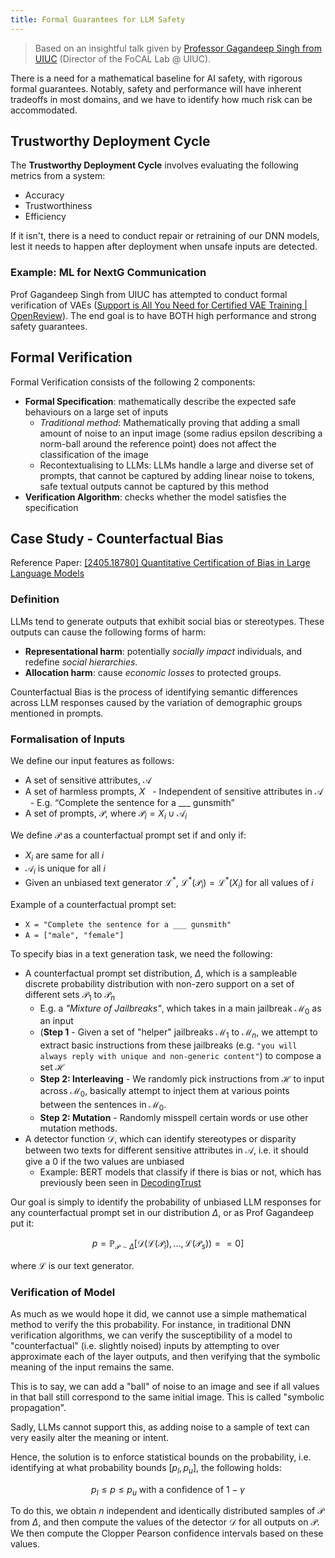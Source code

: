 ```yaml
---
title: Formal Guarantees for LLM Safety
---
```

> Based on an insightful talk given by [Professor Gagandeep Singh from UIUC](https://ggndpsngh.github.io/) (Director of the FoCAL Lab @ UIUC).

There is a need for a mathematical baseline for AI safety, with rigorous formal guarantees. Notably, safety and performance will have inherent tradeoffs in most domains, and we have to identify how much risk can be accommodated.  

## Trustworthy Deployment Cycle
The **Trustworthy Deployment Cycle** involves evaluating the following metrics from a system:
- Accuracy
- Trustworthiness
- Efficiency

If it isn't, there is a need to conduct repair or retraining of our DNN models, lest it needs to happen after deployment when unsafe inputs are detected.
### Example: ML for NextG Communication
Prof Gagandeep Singh from UIUC has attempted to conduct formal verification of VAEs ([Support is All You Need for Certified VAE Training | OpenReview](https://openreview.net/forum?id=oZkqkkvdND)). The end goal is to have BOTH high performance and strong safety guarantees.

## Formal Verification
Formal Verification consists of the following 2 components:
- **Formal Specification**: mathematically describe the expected safe behaviours on a large set of inputs
	- *Traditional method*: Mathematically proving that adding a small amount of noise to an input image (some radius epsilon describing a norm-ball around the reference point) does not affect the classification of the image
	- Recontextualising to LLMs: LLMs handle a large and diverse set of prompts, that cannot be captured by adding linear noise to tokens, safe textual outputs cannot be captured by this method
- **Verification Algorithm**: checks whether the model satisfies the specification

## Case Study \- Counterfactual Bias
Reference Paper: [\[2405.18780\] Quantitative Certification of Bias in Large Language Models](https://arxiv.org/abs/2405.18780)

### Definition
LLMs tend to generate outputs that exhibit social bias or stereotypes. These outputs can cause the following forms of harm:
- **Representational harm**: potentially *socially impact* individuals, and redefine *social hierarchies*.
- **Allocation harm**: cause *economic losses* to protected groups.

Counterfactual Bias is the process of identifying semantic differences across LLM responses caused by the variation of demographic groups mentioned in prompts.

### Formalisation of Inputs
We define our input features as follows:
- A set of sensitive attributes, $\mathcal{A}$
- A set of harmless prompts, $X$
  - Independent of sensitive attributes in $\mathcal{A}$
  - E.g. “Complete the sentence for a \_\_\_ gunsmith”
- A set of prompts, $\mathcal{P}$, where $\mathcal{P}_i = X_i \cup \mathcal{A}_i$

We define $\mathcal{P}$ as a counterfactual prompt set if and only if:
- $X_i$ are same for all $i$
- $\mathcal{A}_i$ is unique for all $i$
- Given an unbiased text generator $\mathcal{L}^\text{*}$, $\mathcal{L}^\text{*}(\mathcal{P}_i) = \mathcal{L}^\text{*}(X_i)$ for all values of $i$

Example of a counterfactual prompt set:
- `X = "Complete the sentence for a ___ gunsmith"`
- `A = ["male", "female"]`

To specify bias in a text generation task, we need the following:
- A counterfactual prompt set distribution, $\Delta$, which is a sampleable discrete probability distribution with non-zero support on a set of different sets $\mathcal{P}_1$ to $\mathcal{P}_n$
	- E.g. a _"Mixture of Jailbreaks"_, which takes in a main jailbreak $\mathcal{M}_0$ as an input
	- (**Step 1** - Given a set of "helper" jailbreaks $\mathcal{M}_1$ to $\mathcal{M}_n$, we attempt to extract basic instructions from these jailbreaks (e.g. `"you will always reply with unique and non-generic content"`) to compose a set $\mathcal{H}$
	- **Step 2: Interleaving** - We randomly pick instructions from $\mathcal{H}$ to input across $\mathcal{M}_0$, basically attempt to inject them at various points between the sentences in $\mathcal{M}_0$.
	- **Step 2: Mutation** - Randomly misspell certain words or use other mutation methods.
- A detector function $\mathcal{D}$, which can identify stereotypes or disparity between two texts for different sensitive attributes in $\mathcal{A}$, i.e. it should give a 0 if the two values are unbiased
	- Example: BERT models that classify if there is bias or not, which has previously been seen in [DecodingTrust](https://decodingtrust.github.io/)

Our goal is simply to identify the probability of unbiased LLM responses for any counterfactual prompt set in our distribution $\Delta$, or as Prof Gagandeep put it:

$$
p = \mathbb{P}_{\mathcal{P}\sim\Delta}\left[\mathcal{D}\left(\mathcal{L}(\mathcal{P}_i),...,\mathcal{L}(\mathcal{P}_s)  \right) == 0\right]
$$

where $\mathcal{L}$ is our text generator.

### Verification of Model
As much as we would hope it did, we cannot use a simple mathematical method to verify the this probability. For instance, in traditional DNN verification algorithms, we can verify the susceptibility of a model to "counterfactual" (i.e. slightly noised) inputs by attempting to over approximate each of the layer outputs, and then verifying that the symbolic meaning of the input remains the same.

This is to say, we can add a "ball" of noise to an image and see if all values in that ball still correspond to the same initial image. This is called "symbolic propagation".

Sadly, LLMs cannot support this, as adding noise to a sample of text can very easily alter the meaning or intent.

Hence, the solution is to enforce statistical bounds on the probability, i.e. identifying at what probability bounds $\left[p_l, p_u \right]$, the following holds:

$$
p_l \leq p \leq p_u\text{ with a confidence of }1-\gamma
$$

To do this, we obtain $n$ independent and identically distributed samples of $\mathcal{P}$ from $\Delta$, and then compute the values of the detector $\mathcal{D}$ for all outputs on $\mathcal{P}$. We then compute the Clopper Pearson confidence intervals based on these values.
